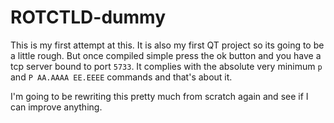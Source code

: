 # ROTCTLD-dummy
This is my first attempt at this. It is also my first QT project so its going to be a little rough.
But once compiled simple press the ok button and you have a tcp server bound to port `5733`. 
It complies with the absolute very minimum `p` and `P AA.AAAA EE.EEEE` commands and that's about it.

I'm going to be rewriting this pretty much from scratch again and see if I can improve anything.